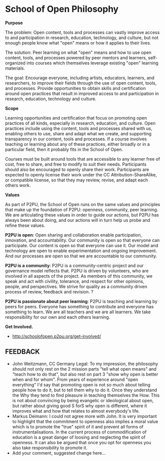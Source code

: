 # School of Open Philosophy

**Purpose**

The  problem: Open content, tools and processes can vastly improve access to  and participation in research, education, technology, and culture, but not enough people know what "open" means or how it applies to their  lives.

The solution: Peer learning on what "open" means and how  to use open content, tools, and processes powered by peer mentors and  learners, self-organized into courses which themselves leverage existing  "open" learning materials.

The goal: Encourage everyone,  including artists, educators, learners, and researchers, to improve their fields through the use of open content, tools, and processes.  Provide opportunities to obtain skills and certification around open practices that result in improved access to and participation in  research, education, technology and culture.

**Scope**

Learning opportunities and certification that focus on promoting open practices of all kinds, especially in research, education, and culture. Open practices include using the content, tools and processes shared with us, enabling others to use, share and adapt what we create, and supporting transparency in our content, tools and processes. If a course involves teaching or learning about any of these practices, either broadly or in a particular field, then it probably fits in the School of Open.

Courses  must be built around tools that are accessible to any learner free of  cost, free to share, and free to modify to suit their needs.  Participants should also be encouraged to openly share their work.  Participants are expected to openly license their work under the CC  Attribution-ShareAlike, or compatible license, so that they may review,  revise, and adapt each others work.

**Values**

As part of P2PU, the School of Open runs on the same values and principles that make up the foundation of P2PU: openness, community, peer learning. We are articulating these values in order to guide our  actions, but  P2PU has always been about doing, and our actions will in  turn help us probe and refine these values.

**P2PU is open**: Open sharing and collaboration enable  participation, innovation, and  accountability. Our community is open so  that everyone can  participate.  Our content is open so that everyone can  use it. Our model and  technology are open to enable experimentation and ongoing improvement.  And our processes are open so that we are accountable to  our community.

**P2PU is a community**:  P2PU is a community-centric  project and our governance model reflects  that. P2PU  is driven by  volunteers, who are involved in all aspects of  the  project. As members  of this community, we speak and act with  civility,  tolerance, and  respect for other opinions, people, and  perspectives.  We strive for  quality as a community driven process of  review,  feedback and revision. ? 

**P2PU is passionate about peer learning**:   P2PU is  teaching and learning by peers for peers. Everyone has   something to  contribute and everyone has something to learn. We are  all  teachers and  we are all learners. We take responsibility for our  own  and each others  learning.

**Get Involved.**

*   [](http://schoolofopen.p2pu.org/get-involved/)http://schoolofopen.p2pu.org/get-involved/

## FEEDBACK

*   John  Weitzmann, CC Germany Legal: To my impression, the philosophy should  not only rest on the 2 mission parts "tell what open means" and "teach  how to do that", but also rest on part 3 "show why open is better when  and for whom". From years of experience around "open everything" I'd say  that promoting open is not so much about telling people how to do it,  but to tell them why to do it. Once they understand the Why they tend to  find pleasure in teaching themselves the How. This is not about  convincing by being evangelic or ideological about open, but rather  about giving good S forS why open is different, where it improves what  and how that relates to almost everybody's life.
*   Markus Deimann:  I could not agree more with John. It is very important to highlight  that the commitment to openness also implies a moral value which is to  promote the "true" spirit of it and prevent all forms of  instrumentalisations. In the current process of commodification of  education is a great danger of loosing and neglecting the spirit of  openness. It can also be argued that once you opt for openness you also  take responsibility to promote it. 
*   Add your comment, suggested change here...